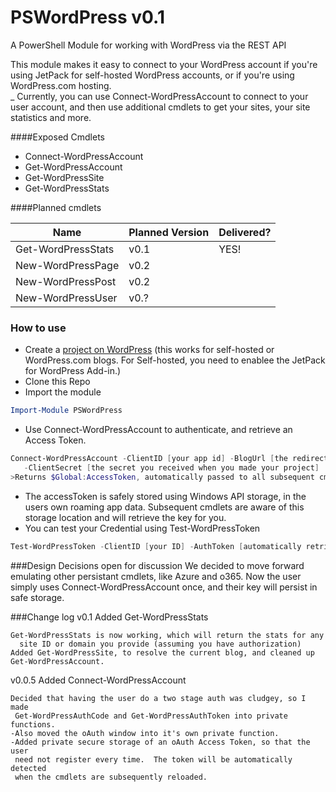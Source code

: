 # PSWordPress v0.1
A PowerShell Module for working with WordPress via the REST API

This module makes it easy to connect to your WordPress account if you're using JetPack for self-hosted WordPress accounts, or if you're using WordPress.com hosting.  
   _
Currently, you can use Connect-WordPressAccount to connect to your user account, and then use additional cmdlets to get your sites, your site statistics and more.

####Exposed Cmdlets

* Connect-WordPressAccount
* Get-WordPressAccount
* Get-WordPressSite
* Get-WordPressStats

####Planned cmdlets

Name  | Planned Version | Delivered?
------------- | ------------- | --- 
Get-WordPressStats | v0.1 | YES!
New-WordPressPage | v0.2
New-WordPressPost | v0.2
New-WordPressUser | v0.?


### How to use

* Create a [project on WordPress](https://developer.wordpress.com/apps/) (this works for self-hosted or WordPress.com blogs.  For Self-hosted, you need to enablee the JetPack for WordPress Add-in.)
* Clone this Repo
* Import the module
```PowerShell
Import-Module PSWordPress
```
* Use Connect-WordPressAccount to authenticate, and retrieve an Access Token.  
```PowerShell
Connect-WordPressAccount -ClientID [your app id] -BlogUrl [the redirect URL you specified]
   -ClientSecret [the secret you received when you made your project]
>Returns $Global:AccessToken, automatically passed to all subsequent cmdlets
```
* The accessToken is safely stored using Windows API storage, in the users own roaming app data.  Subsequent cmdlets are aware of this storage location and will retrieve the key for you.
* You can test your Credential using Test-WordPressToken
```PowerShell
Test-WordPressToken -ClientID [your ID] -AuthToken [automatically retrieved if exists]
```

###Design Decisions open for discussion
We decided to move forward emulating other persistant cmdlets, like Azure and o365.  Now the user simply uses Connect-WordPressAccount once, and their key will persist in safe storage.

###Change log
v0.1 Added Get-WordPressStats

    Get-WordPressStats is now working, which will return the stats for any 
      site ID or domain you provide (assuming you have authorization)
    Added Get-WordPressSite, to resolve the current blog, and cleaned up Get-WordPressAccount.

v0.0.5 Added Connect-WordPressAccount

    Decided that having the user do a two stage auth was cludgey, so I made
     Get-WordPressAuthCode and Get-WordPressAuthToken into private functions.
    -Also moved the oAuth window into it's own private function.
    -Added private secure storage of an oAuth Access Token, so that the user
     need not register every time.  The token will be automatically detected
     when the cmdlets are subsequently reloaded.
